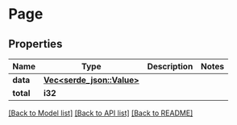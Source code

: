# Page

## Properties

Name | Type | Description | Notes
------------ | ------------- | ------------- | -------------
**data** | [**Vec<serde_json::Value>**](serde_json::Value.md) |  | 
**total** | **i32** |  | 

[[Back to Model list]](../README.md#documentation-for-models) [[Back to API list]](../README.md#documentation-for-api-endpoints) [[Back to README]](../README.md)


